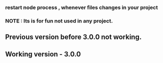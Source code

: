 ### restart node process , whenever files changes in your project

### NOTE : Its is for fun not used in any project.

## Previous version before 3.0.0 not working.

## Working version - 3.0.0
